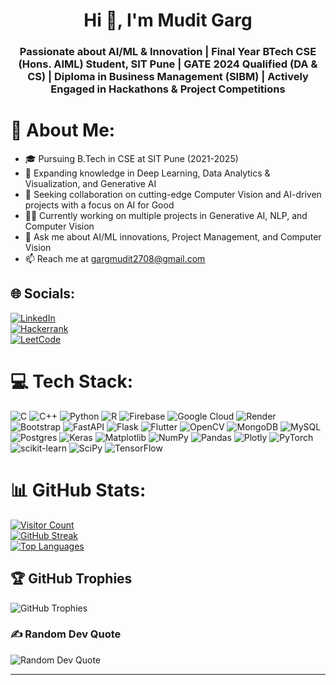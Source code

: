 <h1 align="center">Hi 👋, I'm Mudit Garg</h1>
<h3 align="center">Passionate about AI/ML & Innovation | Final Year BTech CSE (Hons. AIML) Student, SIT Pune | GATE 2024 Qualified (DA & CS) | Diploma in Business Management (SIBM) | Actively Engaged in Hackathons & Project Competitions</h3>

# 💫 About Me:
- 🎓 Pursuing B.Tech in CSE at SIT Pune (2021-2025)
- 🌱 Expanding knowledge in Deep Learning, Data Analytics & Visualization, and Generative AI
- 🚀 Seeking collaboration on cutting-edge Computer Vision and AI-driven projects with a focus on AI for Good
- 🧑‍💻 Currently working on multiple projects in Generative AI, NLP, and Computer Vision
- 💬 Ask me about AI/ML innovations, Project Management, and Computer Vision
- 📫 Reach me at [gargmudit2708@gmail.com](mailto:gargmudit2708@gmail.com)

## 🌐 Socials:
[![LinkedIn](https://img.shields.io/badge/LinkedIn-%230077B5.svg?logo=linkedin&logoColor=white)](https://linkedin.com/in/gargmudit2708)  
[![Hackerrank](https://img.shields.io/badge/Hackerrank-%231e4d2b.svg?logo=hackerrank&logoColor=white)](https://www.hackerrank.com/gargmudit2708)  
[![LeetCode](https://img.shields.io/badge/LeetCode-%23F9DC3C.svg?logo=leetcode&logoColor=black)](https://www.leetcode.com/muditxgarg)

# 💻 Tech Stack:
![C](https://img.shields.io/badge/c-%2300599C.svg?style=flat&logo=c&logoColor=white) ![C++](https://img.shields.io/badge/c++-%2300599C.svg?style=flat&logo=c%2B%2B&logoColor=white) ![Python](https://img.shields.io/badge/python-3670A0?style=flat&logo=python&logoColor=ffdd54) ![R](https://img.shields.io/badge/r-%23276DC3.svg?style=flat&logo=r&logoColor=white) ![Firebase](https://img.shields.io/badge/firebase-%23039BE5.svg?style=flat&logo=firebase) ![Google Cloud](https://img.shields.io/badge/GoogleCloud-%234285F4.svg?style=flat&logo=google-cloud&logoColor=white) ![Render](https://img.shields.io/badge/Render-%46E3B7.svg?style=flat&logo=render&logoColor=white) ![Bootstrap](https://img.shields.io/badge/bootstrap-%238511FA.svg?style=flat&logo=bootstrap&logoColor=white) ![FastAPI](https://img.shields.io/badge/FastAPI-005571?style=flat&logo=fastapi) ![Flask](https://img.shields.io/badge/flask-%23000.svg?style=flat&logo=flask&logoColor=white) ![Flutter](https://img.shields.io/badge/Flutter-%2302569B.svg?style=flat&logo=Flutter&logoColor=white) ![OpenCV](https://img.shields.io/badge/opencv-%23white.svg?style=flat&logo=opencv&logoColor=white) ![MongoDB](https://img.shields.io/badge/MongoDB-%234ea94b.svg?style=flat&logo=mongodb&logoColor=white) ![MySQL](https://img.shields.io/badge/mysql-4479A1.svg?style=flat&logo=mysql&logoColor=white) ![Postgres](https://img.shields.io/badge/postgres-%23316192.svg?style=flat&logo=postgresql&logoColor=white) ![Keras](https://img.shields.io/badge/Keras-%23D00000.svg?style=flat&logo=Keras&logoColor=white) ![Matplotlib](https://img.shields.io/badge/Matplotlib-%23ffffff.svg?style=flat&logo=Matplotlib&logoColor=black) ![NumPy](https://img.shields.io/badge/numpy-%23013243.svg?style=flat&logo=numpy&logoColor=white) ![Pandas](https://img.shields.io/badge/pandas-%23150458.svg?style=flat&logo=pandas&logoColor=white) ![Plotly](https://img.shields.io/badge/Plotly-%233F4F75.svg?style=flat&logo=plotly&logoColor=white) ![PyTorch](https://img.shields.io/badge/PyTorch-%23EE4C2C.svg?style=flat&logo=PyTorch&logoColor=white) ![scikit-learn](https://img.shields.io/badge/scikit--learn-%23F7931E.svg?style=flat&logo=scikit-learn&logoColor=white) ![SciPy](https://img.shields.io/badge/SciPy-%230C55A5.svg?style=flat&logo=scipy&logoColor=white) ![TensorFlow](https://img.shields.io/badge/TensorFlow-%23FF6F00.svg?style=flat&logo=TensorFlow&logoColor=white)

# 📊 GitHub Stats:
[![Visitor Count](https://visitcount.itsvg.in/api?id=MuditxGarg&icon=0&color=0)](https://visitcount.itsvg.in)  
[![GitHub Streak](https://github-readme-streak-stats.herokuapp.com/?user=MuditxGarg&theme=dark&hide_border=false)](https://github-readme-streak-stats.herokuapp.com/?user=MuditxGarg)  
[![Top Languages](https://github-readme-stats.vercel.app/api/top-langs/?username=MuditxGarg&theme=dark&hide_border=false&include_all_commits=true&count_private=true&layout=compact)](https://github-readme-stats.vercel.app/api/top-langs/?username=MuditxGarg&theme=dark&hide_border=false&include_all_commits=true&count_private=true&layout=compact)

## 🏆 GitHub Trophies
![GitHub Trophies](https://github-profile-trophy.vercel.app/?username=MuditxGarg&theme=flag-india&no-frame=false&no-bg=false&margin-w=4&column=3&title=Repositories,Experience,Commits,Followers)

### ✍️ Random Dev Quote
![Random Dev Quote](https://quotes-github-readme.vercel.app/api?type=horizontal&theme=radical)

---
